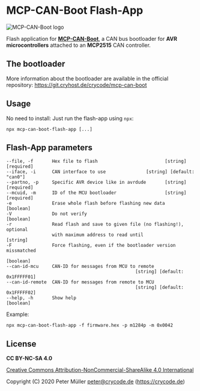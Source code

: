 # MCP-CAN-Boot Flash-App

![MCP-CAN-Boot logo](https://git.cryhost.de/crycode/mcp-can-boot/-/raw/master/doc/mcp-can-boot-256.png)

Flash application for **[MCP-CAN-Boot](https://git.cryhost.de/crycode/mcp-can-boot)**, a CAN bus bootloader for **AVR microcontrollers** attached to an **MCP2515** CAN controller.

## The bootloader

More information about the bootloader are available in the official repository: https://git.cryhost.de/crycode/mcp-can-boot


## Usage

No need to install: Just run the flash-app using `npx`:

```
npx mcp-can-boot-flash-app [...]
```

## Flash-App parameters

```
--file, -f       Hex file to flash                         [string] [required]
--iface, -i      CAN interface to use               [string] [default: "can0"]
--partno, -p     Specific AVR device like in avrdude       [string] [required]
--mcuid, -m      ID of the MCU bootloader                  [string] [required]
-e               Erase whole flash before flashing new data          [boolean]
-V               Do not verify                                       [boolean]
-r               Read flash and save to given file (no flashing!), optional
                 with maximum address to read until                   [string]
-F               Force flashing, even if the bootloader version missmatched
                                                                     [boolean]
--can-id-mcu     CAN-ID for messages from MCU to remote
                                                [string] [default: 0x1FFFFF01]
--can-id-remote  CAN-ID for messages from remote to MCU
                                                [string] [default: 0x1FFFFF02]
--help, -h       Show help                                           [boolean]
```

Example:
```
npx mcp-can-boot-flash-app -f firmware.hex -p m1284p -m 0x0042
```


## License

**CC BY-NC-SA 4.0**

[Creative Commons Attribution-NonCommercial-ShareAlike 4.0 International](https://creativecommons.org/licenses/by-nc-sa/4.0/)

Copyright (C) 2020 Peter Müller <peter@crycode.de> (https://crycode.de)
